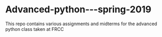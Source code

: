 # Advanced-python---spring-2019
This repo contains various assignments and midterms for the advanced python class taken at FRCC
